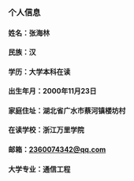 ### 个人信息
#### 姓名：张海林
#### 民族：汉
#### 学历：大学本科在读
#### 出生年月：2000年11月23日
#### 家庭住址：湖北省广水市蔡河镇楼坊村
#### 在读学校：浙江万里学院
#### 邮箱：2360074342@qq.com
#### 大学专业：通信工程
